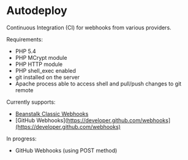 Autodeploy
==========

Continuous Integration (CI) for webhooks from various providers.

Requirements:

* PHP 5.4
* PHP MCrypt module
* PHP HTTP module
* PHP shell_exec enabled
* git installed on the server
* Apache process able to access shell and pull/push changes to git remote

Currently supports:

* [Beanstalk Classic Webhooks](http://support.beanstalkapp.com/customer/portal/articles/75753-trigger-a-url-on-commit-with-web-hooks)
* [GitHub Webhooks](https://developer.github.com/webhooks](https://developer.github.com/webhooks)

In progress:

* GitHub Webhooks (using POST method)
